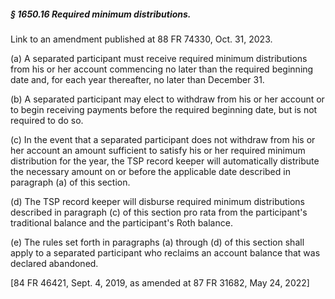 ##### § 1650.16 Required minimum distributions. #####

Link to an amendment published at 88 FR 74330, Oct. 31, 2023.

(a) A separated participant must receive required minimum distributions from his or her account commencing no later than the required beginning date and, for each year thereafter, no later than December 31.

(b) A separated participant may elect to withdraw from his or her account or to begin receiving payments before the required beginning date, but is not required to do so.

(c) In the event that a separated participant does not withdraw from his or her account an amount sufficient to satisfy his or her required minimum distribution for the year, the TSP record keeper will automatically distribute the necessary amount on or before the applicable date described in paragraph (a) of this section.

(d) The TSP record keeper will disburse required minimum distributions described in paragraph (c) of this section pro rata from the participant's traditional balance and the participant's Roth balance.

(e) The rules set forth in paragraphs (a) through (d) of this section shall apply to a separated participant who reclaims an account balance that was declared abandoned.

[84 FR 46421, Sept. 4, 2019, as amended at 87 FR 31682, May 24, 2022]